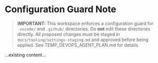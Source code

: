 # Configuration Guard Note

> **IMPORTANT:** This workspace enforces a configuration guard for `.vscode/` and `.github/` directories. Do **not** edit these directories directly. All proposed changes must be staged in `docs/tooling/settings-staging.md` and approved before being applied. See TEMP_DEVOPS_AGENT_PLAN.md for details.

...existing content...

